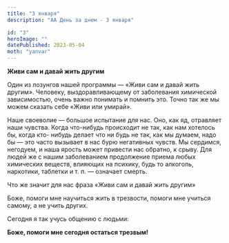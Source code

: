 ```yaml
---
title: "3 января"
description: "АА День за днем - 3 января"

id: "3"
heroImage: ""
datePublished: 2023-05-04
moth: "yanvar"
---
```


**Живи сам и давай жить другим**

Один из лозунгов нашей программы — «Живи сам и давай жить другим». Человеку,
выздоравливающему от заболевания химической зависимостью, очень важно понимать
и помнить это. Точно так же мы можем сказать себе «Живи или умирай».

Наше своеволие — большое испытание для нас. Оно, как яд, отравляет наши
чувства. Когда что-нибудь происходит не так, как нам хотелось бы, когда кто-
нибудь делает что ни будь не так, как мы думаем, надо бы — это часто вызывает
в нас бурю негативных чувств. Мы сердимся, негодуем, и наша ярость может
привести нас обратно, к срыву. Для людей же с нашим заболеванием продолжение
приема любых химических веществ, влияющих на психику, будь то алкоголь,
наркотики, таблетки и т. п. — означает смерть.

Что же значит для нас фраза «Живи сам и давай жить другим»

Боже, помоги мне научиться жить в трезвости, помоги мне учиться самому, а не
учить других.

Сегодня я так учусь общению с людьми:

**Боже, помоги мне сегодня остаться трезвым!**
